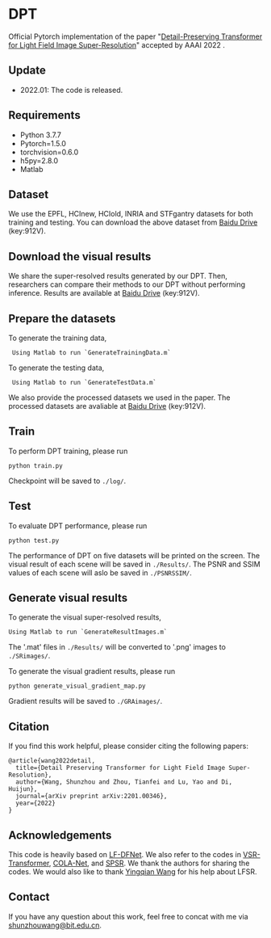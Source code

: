 # DPT
Official Pytorch implementation of the paper "[Detail-Preserving Transformer for Light Field Image Super-Resolution](https://arxiv.org/abs/2201.00346)" accepted by AAAI 2022
.

## Update
- 2022.01: The code is released. 


## Requirements
- Python 3.7.7
- Pytorch=1.5.0
- torchvision=0.6.0 
- h5py=2.8.0
- Matlab


## Dataset
We use the EPFL, HCInew, HCIold, INRIA and STFgantry datasets for both training and testing. You can download the above dataset from [Baidu Drive](https://pan.baidu.com/s/1QMqg445nSkuudAI82EL1qQ) (key:912V).



## Download the visual results
We share the super-resolved results generated by our DPT. Then, researchers can compare their methods to our DPT without performing inference. Results are available at [Baidu Drive](https://pan.baidu.com/s/1QMqg445nSkuudAI82EL1qQ) (key:912V).

## Prepare the datasets
To generate the training data, 
```
 Using Matlab to run `GenerateTrainingData.m`
```
To generate the testing data,
```
 Using Matlab to run `GenerateTestData.m`
```
 We also provide the processed datasets we used in the paper. The processed datasets are avaliable at [Baidu Drive](https://pan.baidu.com/s/1QMqg445nSkuudAI82EL1qQ) (key:912V).

## Train
To perform DPT training, please run 
```
python train.py
```
Checkpoint will be saved to `./log/`.

## Test 
To evaluate DPT performance, please run 
```
python test.py
```
The performance of DPT on five datasets will be printed on the screen. The visual result of each scene will be saved in `./Results/`. The PSNR and SSIM values of each scene will aslo be saved in `./PSNRSSIM/`.

## Generate visual results
To generate the visual super-resolved results,
```
Using Matlab to run `GenerateResultImages.m` 
```
The '.mat' files in `./Results/` will be converted  to '.png' images to `./SRimages/`.

To generate the visual gradient results, please run
```
python generate_visual_gradient_map.py 
```
Gradient results will be saved to `./GRAimages/`.

## Citation 
If you find this work helpful, please consider citing the following papers:
``````
@article{wang2022detail,
  title={Detail Preserving Transformer for Light Field Image Super-Resolution},
  author={Wang, Shunzhou and Zhou, Tianfei and Lu, Yao and Di, Huijun},
  journal={arXiv preprint arXiv:2201.00346},
  year={2022}
}
``````


## Acknowledgements 
This code is heavily based on [LF-DFNet](https://github.com/YingqianWang/LF-DFnet). We also refer to the codes in [VSR-Transformer](https://github.com/caojiezhang/VSR-Transformer), [COLA-Net](https://github.com/MC-E/COLA-Net-Collaborative-Attention-Network-for-Image-Restoration), and [SPSR](https://github.com/Maclory/SPSR). We thank the authors for sharing the codes. 
We would also like to thank [Yingqian Wang](https://github.com/YingqianWang) for his help about LFSR.

## Contact
If you have any question about this work, feel free to concat with me via shunzhouwang@bit.edu.cn.
